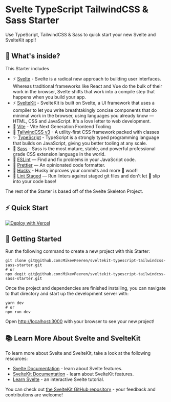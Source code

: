 # Svelte TypeScript TailwindCSS & Sass Starter

Use TypeScript, TailwindCSS & Sass to quick start your new Svelte and SvelteKit app!!

## 🧐 What's inside?

This Starter includes

- ⚡️ [Svelte](https://svelte.dev/) - Svelte is a radical new approach to building user interfaces. Whereas traditional frameworks like React and Vue do the bulk of their work in the browser, Svelte shifts that work into a compile step that happens when you build your app.
- ⚡️ [SvelteKit](https://kit.svelte.dev/) - SvelteKit is built on Svelte, a UI framework that uses a compiler to let you write breathtakingly concise components that do minimal work in the browser, using languages you already know — HTML, CSS and JavaScript. It's a love letter to web development.
- 👷 [Vite](https://vitejs.dev/) - Vite
  Next Generation Frontend Tooling
- 🧁 [TailwindCSS v3](https://tailwindcss.com/) - A utility-first CSS framework packed with classes
- ✨ [TypeScript](https://www.typescriptlang.org/) - TypeScript is a strongly typed programming language that builds on JavaScript, giving you better tooling at any scale.
- 🎉 [Sass](https://sass-lang.com/) - Sass is the most mature, stable, and powerful professional grade CSS extension language in the world.
- 📏 [ESLint](https://eslint.org/) — Find and fix problems in your JavaScript code.
- 🦋 [Prettier](https://prettier.io/) — An opinionated code formatter.
- 🐶 [Husky](https://github.com/typicode/husky) - Husky improves your commits and more 🐶 woof!
- 🐶 [Lint Staged](https://github.com/okonet/lint-staged) — Run linters against staged git files and don't let 💩 slip into your code base!

The rest of the Starter is based off of the Svelte Skeleton Project.

## ⚡️ Quick Start

[![Deploy with Vercel](https://vercel.com/button)](https://vercel.com/new/project?template=https://github.com/MikevPeeren/sveltekit-typescript-tailwindcss-sass-starter)

## 🚀 Getting Started

Run the following command to create a new project with this Starter:

```
git clone git@github.com:MikevPeeren/sveltekit-typescript-tailwindcss-sass-starter.git
# or
npx degit git@github.com:MikevPeeren/sveltekit-typescript-tailwindcss-sass-starter.git
```

Once the project and dependencies are finished installing, you can navigate to that directory and start up the development server with:

```
yarn dev
# or
npm run dev
```

Open [http://localhost:3000](http://localhost:3000) with your browser to see your new project!

## 📚 Learn More About Svelte and SvelteKit

To learn more about Svelte and SvelteKit, take a look at the following resources:

- [Svelte Documentation](https://svelte.dev/docs) - learn about Svelte features.
- [SvelteKit Documentation](https://kit.svelte.dev/docs/introduction) - learn about SvelteKit features.
- [Learn Svelte](https://svelte.dev/tutorial/basics) - an interactive Svelte tutorial.

You can check out [the SvelteKit GitHub repository](https://github.com/sveltejs/kit) - your feedback and contributions are welcome!
